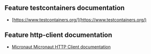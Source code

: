 ## Feature testcontainers documentation

- [https://www.testcontainers.org/](https://www.testcontainers.org/)

## Feature http-client documentation

- [Micronaut Micronaut HTTP Client documentation](https://docs.micronaut.io/latest/guide/index.html#httpClient)

